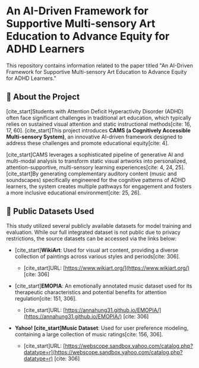 # An AI-Driven Framework for Supportive Multi-sensory Art Education to Advance Equity for ADHD Learners

This repository contains information related to the paper titled "An AI-Driven Framework for Supportive Multi-sensory Art Education to Advance Equity for ADHD Learners."

## 📝 About the Project

[cite_start]Students with Attention Deficit Hyperactivity Disorder (ADHD) often face significant challenges in traditional art education, which typically relies on sustained visual attention and static instructional methods[cite: 16, 17, 60]. [cite_start]This project introduces **CAMS (a Cognitively Accessible Multi-sensory System)**, an innovative AI-driven framework designed to address these challenges and promote educational equity[cite: 4].

[cite_start]CAMS leverages a sophisticated pipeline of generative AI and multi-modal analysis to transform static visual artworks into personalized, attention-supportive, multi-sensory learning experiences[cite: 4, 24, 25]. [cite_start]By generating complementary auditory content (music and soundscapes) specifically engineered for the cognitive patterns of ADHD learners, the system creates multiple pathways for engagement and fosters a more inclusive educational environment[cite: 25, 26].


## 💾 Public Datasets Used

This study utilized several publicly available datasets for model training and evaluation. While our full integrated dataset is not public due to privacy restrictions, the source datasets can be accessed via the links below:

* [cite_start]**WikiArt**: Used for visual art content, providing a diverse collection of paintings across various styles and periods[cite: 306].
    * [cite_start]URL: [https://www.wikiart.org/](https://www.wikiart.org/) [cite: 306]

* [cite_start]**EMOPIA**: An emotionally annotated music dataset used for its therapeutic characteristics and potential benefits for attention regulation[cite: 151, 306].
    * [cite_start]URL: [https://annahung31.github.io/EMOPIA/](https://annahung31.github.io/EMOPIA/) [cite: 306]

* **Yahoo! [cite_start]Music Dataset**: Used for user preference modeling, containing a large collection of music ratings[cite: 156, 306].
    * [cite_start]URL: [https://webscope.sandbox.yahoo.com/catalog.php?datatype=r](https://webscope.sandbox.yahoo.com/catalog.php?datatype=r) [cite: 306]


